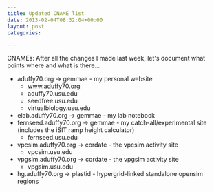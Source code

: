 ```yaml
---
title: Updated CNAME list
date: 2013-02-04T08:32:04+00:00
layout: post
categories:

---
```

CNAMEs: After all the changes I made last week, let's document what points where and what is there...

  * aduffy70.org -> gemmae - my personal website
      * www.aduffy70.org
      * aduffy70.usu.edu
      * seedfree.usu.edu
      * virtualbiology.usu.edu
  * elab.aduffy70.org -> gemmae - my lab notebook
  * fernseed.aduffy70.org -> gemmae - my catch-all/experimental site (includes the iSIT ramp height calculator)
      * fernseed.usu.edu
  * vpcsim.aduffy70.org -> cordate - the vpcsim activity site
      * vpcsim.usu.edu
  * vpgsim.aduffy70.org -> cordate - the vpgsim activity site
      * vpgsim.usu.edu
  * hg.aduffy70.org -> plastid - hypergrid-linked standalone opensim regions

